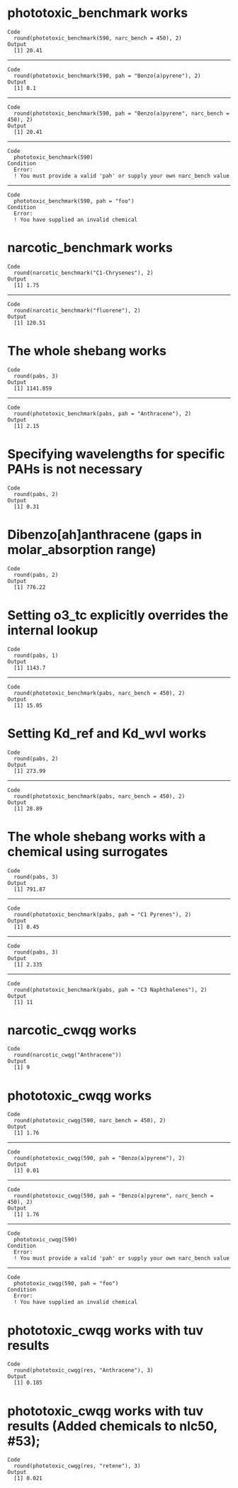 # phototoxic_benchmark works

    Code
      round(phototoxic_benchmark(590, narc_bench = 450), 2)
    Output
      [1] 20.41

---

    Code
      round(phototoxic_benchmark(590, pah = "Benzo(a)pyrene"), 2)
    Output
      [1] 0.1

---

    Code
      round(phototoxic_benchmark(590, pah = "Benzo(a)pyrene", narc_bench = 450), 2)
    Output
      [1] 20.41

---

    Code
      phototoxic_benchmark(590)
    Condition
      Error:
      ! You must provide a valid 'pah' or supply your own narc_bench value

---

    Code
      phototoxic_benchmark(590, pah = "foo")
    Condition
      Error:
      ! You have supplied an invalid chemical

# narcotic_benchmark works

    Code
      round(narcotic_benchmark("C1-Chrysenes"), 2)
    Output
      [1] 1.75

---

    Code
      round(narcotic_benchmark("fluorene"), 2)
    Output
      [1] 120.51

# The whole shebang works

    Code
      round(pabs, 3)
    Output
      [1] 1141.859

---

    Code
      round(phototoxic_benchmark(pabs, pah = "Anthracene"), 2)
    Output
      [1] 2.15

# Specifying wavelengths for specific PAHs is not necessary

    Code
      round(pabs, 2)
    Output
      [1] 0.31

# Dibenzo[ah]anthracene (gaps in molar_absorption range)

    Code
      round(pabs, 2)
    Output
      [1] 776.22

# Setting o3_tc explicitly overrides the internal lookup

    Code
      round(pabs, 1)
    Output
      [1] 1143.7

---

    Code
      round(phototoxic_benchmark(pabs, narc_bench = 450), 2)
    Output
      [1] 15.05

# Setting Kd_ref and Kd_wvl works

    Code
      round(pabs, 2)
    Output
      [1] 273.99

---

    Code
      round(phototoxic_benchmark(pabs, narc_bench = 450), 2)
    Output
      [1] 28.89

# The whole shebang works with a chemical using surrogates

    Code
      round(pabs, 3)
    Output
      [1] 791.87

---

    Code
      round(phototoxic_benchmark(pabs, pah = "C1 Pyrenes"), 2)
    Output
      [1] 0.45

---

    Code
      round(pabs, 3)
    Output
      [1] 2.335

---

    Code
      round(phototoxic_benchmark(pabs, pah = "C3 Naphthalenes"), 2)
    Output
      [1] 11

# narcotic_cwqg works

    Code
      round(narcotic_cwqg("Anthracene"))
    Output
      [1] 9

# phototoxic_cwqg works

    Code
      round(phototoxic_cwqg(590, narc_bench = 450), 2)
    Output
      [1] 1.76

---

    Code
      round(phototoxic_cwqg(590, pah = "Benzo(a)pyrene"), 2)
    Output
      [1] 0.01

---

    Code
      round(phototoxic_cwqg(590, pah = "Benzo(a)pyrene", narc_bench = 450), 2)
    Output
      [1] 1.76

---

    Code
      phototoxic_cwqg(590)
    Condition
      Error:
      ! You must provide a valid 'pah' or supply your own narc_bench value

---

    Code
      phototoxic_cwqg(590, pah = "foo")
    Condition
      Error:
      ! You have supplied an invalid chemical

# phototoxic_cwqg works with tuv results

    Code
      round(phototoxic_cwqg(res, "Anthracene"), 3)
    Output
      [1] 0.185

# phototoxic_cwqg works with tuv results (Added chemicals to nlc50, #53); 

    Code
      round(phototoxic_cwqg(res, "retene"), 3)
    Output
      [1] 0.021

